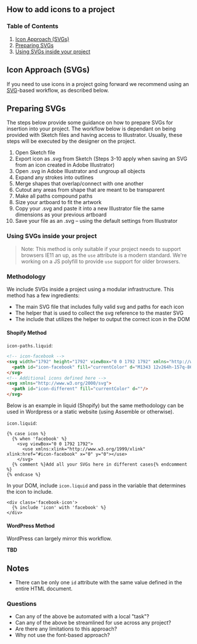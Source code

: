 ## How to add icons to a project

### Table of Contents
1. [Icon Approach (SVGs)](h#icon-approach-svgs)
2. [Preparing SVGs](#preparing-svgs)
3. [Using SVGs inside your project](#using-svgs-inside-your-project)

## Icon Approach (SVGs)

If you need to use icons in a project going forward we recommend using an [SVG](https://developer.mozilla.org/en-US/docs/Web/SVG)-based workflow, as described below.

## Preparing SVGs

The steps below provide some guidance on how to prepare SVGs for insertion into your project. The workflow below is dependant on being provided with Sketch files and having access to Illustrator. Usually, these steps will be executed by the designer on the project. 

1. Open Sketch file
1. Export icon as .svg from Sketch (Steps 3-10 apply when saving an SVG from an icon created in Adobe Illustrator)
1. Open .svg in Adobe Illustrator and ungroup all objects
1. Expand any strokes into outlines
1. Merge shapes that overlap/connect with one another
1. Cutout any areas from shape that are meant to be transparent
1. Make all paths compound paths
1. Size your artboard to fit the artwork
1. Copy your .svg and paste it into a new Illustrator file the same dimensions as your previous artboard
1. Save your file as an .svg – using the default settings from Illustrator

### Using SVGs inside your project

> Note: This method is only suitable if your project needs to support browsers IE11 an up, as the ```use``` attribute is a modern standard. We're working on a JS polyfill to provide ```use``` support for older browsers.

### Methodology

We include SVGs inside a project using a modular infrastructure. This method has a few ingredients:
- The main SVG file that includes fully valid svg and paths for each icon
- The helper that is used to collect the svg reference to the master SVG
- The include that utilizes the helper to output the correct icon in the DOM

#### Shopify Method

`icon-paths.liquid`:
```html
<!-- icon-facebook -->
<svg width="1792" height="1792" viewBox="0 0 1792 1792" xmlns="http://www.w3.org/2000/svg">
  <path id="icon-facebook" fill="currentColor" d="M1343 12v264h-157q-86 0-116 36t-30 108v189h293l-39 296h-254v759h-306v-759h-255v-296h255v-218q0-186 104-288.5t277-102.5q147 0 228 12z"/>
</svg>
<!-- Additional icons defined here -->
<svg xmlns="http://www.w3.org/2000/svg">
  <path id="icon-different" fill="currentColor" d=""/>
</svg>
```

Below is an example in liquid (Shopify) but the same methodology can be used in Wordpress or a static website (using Assemble or otherwise).

`icon.liquid`:
```liquid
{% case icon %}
  {% when 'facebook' %}
    <svg viewBox="0 0 1792 1792">
      <use xmlns:xlink="http://www.w3.org/1999/xlink" xlink:href="#icon-facebook" x="0" y="0"></use>
    </svg>
  {% comment %}Add all your SVGs here in different cases{% endcomment %}
{% endcase %}
```

In your DOM, include `icon.liquid` and pass in the variable that determines the icon to include.

```liquid
<div class='facebook-icon'>
  {% include 'icon' with 'facebook' %}
</div>
```

#### WordPress Method
WordPress can largely mirror this workflow. 

**TBD**

## Notes
- There can be only one `id` attribute with the same value defined in the entire HTML document.

### Questions
- Can any of the above be automated with a local "task"?
- Can any of the above be streamlined for use across any project?
- Are there any limitations to this approach? 
- Why not use the font-based approach?

